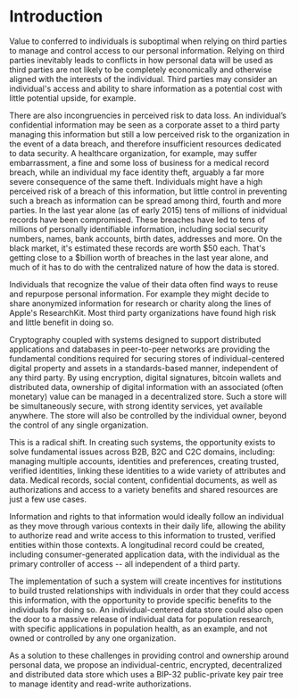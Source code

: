 # Introduction

Value to conferred to individuals is suboptimal when relying on third parties to manage and control access to our personal information. Relying on third parties inevitably leads to conflicts in how personal data will be used as third parties are not likely to be completely economically and otherwise aligned with the interests of the individual. Third parties may consider an individual's access and ability to share information as a potential cost with little potential upside, for example. 

There are also incongruencies in perceived risk to data loss. An individual’s confidential information may be seen as a corporate asset to a third party managing this information but still a low perceived risk to the organization in the event of a data breach, and therefore insufficient resources dedicated to data security. A healthcare organization, for example, may suffer embarrassment, a fine and some loss of business for a medical record breach, while an individual my face identity theft, arguably a far more severe consequence of the same theft. Individuals might have a high perceived risk of a breach of this information, but little control in preventing such a breach as information can be spread among third, fourth and more parties. In the last year alone (as of early 2015) tens of millions of inidvidual records have been compromised. These breaches have led to tens of millions of personally identifiable information, including social security numbers, names, bank accounts, birth dates, addresses and more. On the black market, it's estimated these records are worth $50 each. That's getting close to a $billion worth of breaches in the last year alone, and much of it has to do with the centralized nature of how the data is stored.

Individuals that recognize the value of their data often find ways to reuse and repurpose personal information. For example they might decide to share anonymized information for research or charity along the lines of Apple's ResearchKit. Most third party organizations have found high risk and little benefit in doing so.

Cryptography coupled with systems designed to support distributed applications and databases in peer-to-peer networks are providing the fundamental conditions required for securing stores of individual-centered digital property and assets in a standards-based manner, independent of any third party. By using encryption, digital signatures, bitcoin wallets and distributed data, ownership of digital information with an associated (often monetary) value can be managed in a decentralized store. Such a store will be simultaneously secure, with strong identity services, yet available anywhere. The store will also be controlled by the individual owner, beyond the control of any single organization.

This is a radical shift. In creating such systems, the opportunity exists to solve fundamental issues across B2B, B2C and C2C domains, including: managing multiple accounts, identities and preferences, creating trusted, verified identities, linking these identities to a wide variety of attributes and data. Medical records, social content, confidential documents, as well as authorizations and access to a variety benefits and shared resources are just a few use cases. 

Information and rights to that information would ideally follow an individual as they move through various contexts in their daily life, allowing the ability to authorize read and write access to this information to trusted, verified entities within those contexts. A longitudinal record could be created, including consumer-generated application data, with the individual as the primary controller of access -- all independent of a third party.

The implementation of such a system will create incentives for institutions to build trusted relationships with individuals in order that they could access this information, with the opportunity to provide specific benefits to the individuals for doing so. An individual-centered data store could also open the door to a massive release of individual data for population research, with specific applications in population health, as an example, and not owned or controlled by any one organization.

As a solution to these challenges in providing control and ownership around personal data, we propose an individual-centric, encrypted, decentralized and distributed data store which uses a BIP-32 public-private key pair tree to manage identity and read-write authorizations.
